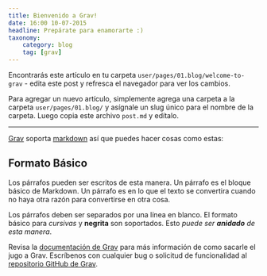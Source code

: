 ```yaml
---
title: Bienvenido a Grav!
date: 16:00 10-07-2015
headline: Prepárate para enamorarte :)
taxonomy:
    category: blog
    tag: [grav]
---
```


Encontrarás este artículo en tu carpeta `user/pages/01.blog/welcome-to-grav` - edita este post y refresca el navegador para ver los cambios.

Para agregar un nuevo artículo, simplemente agrega una carpeta a la carpeta `user/pages/01.blog/` y asígnale un slug único para el nombre de la carpeta. Luego copia este archivo `post.md` y edítalo.

---

[Grav][grav] soporta [markdown](https://en.wikipedia.org/wiki/Markdown) así que puedes hacer cosas como estas:

## Formato Básico

Los párrafos pueden ser escritos de esta manera. Un párrafo es el bloque básico de Markdown. Un párrafo es en lo que el texto se convertira cuando no haya otra razón para convertirse en otra cosa.

Los párrafos deben ser separados por una línea en blanco. El formato básico para *cursivas* y **negrita** son soportados. Esto *puede ser **anidado** de esta manera*.

Revisa la [documentación de Grav][grav-docs] para más información de como sacarle el jugo a Grav. Escríbenos con cualquier bug o solicitud de funcionalidad al [repositorio GitHub de Grav][grav-gh].

[grav]: http://getgrav.org
[grav-docs]: http://learn.getgrav.org
[grav-gh]: https://github.com/getgrav/grav

